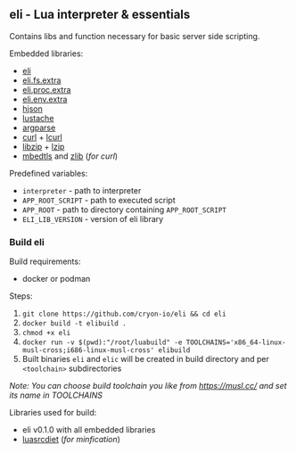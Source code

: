 ## eli - Lua interpreter & essentials 

Contains libs and function necessary for basic server side scripting.

Embedded libraries: 
- [eli](https://github.com/cryon-io/eli-lib)
- [eli.fs.extra](https://github.com/cryon-io/eli-fs-extra)
- [eli.proc.extra](https://github.com/cryon-io/eli-proc-extra)
- [eli.env.extra](https://github.com/cryon-io/eli-env-extra)
- [hjson ](https://github.com/cryi/hjson-lua)
- [lustache](https://github.com/Olivine-Labs/lustache)
- [argparse](https://github.com/mpeterv/argparse)
- [curl](https://github.com/curl/curl) + [lcurl](https://github.com/Lua-cURL/Lua-cURLv3)
- [libzip](https://github.com/nih-at/libzip) + [lzip](https://github.com/brimworks/lua-zip)
- [mbedtls](https://github.com/ARMmbed/mbedtls) and [zlib](https://github.com/madler/zlib) (*for curl*)

Predefined variables:
- `interpreter` - path to interpreter
- `APP_ROOT_SCRIPT` - path to executed script 
- `APP_ROOT` - path to directory containing `APP_ROOT_SCRIPT`
- `ELI_LIB_VERSION` - version of eli library

### Build eli

Build requirements:
- docker or podman

Steps:
1. `git clone https://github.com/cryon-io/eli && cd eli`
2. `docker build -t elibuild .`
3. `chmod +x eli`
4. `docker run -v $(pwd):"/root/luabuild" -e TOOLCHAINS='x86_64-linux-musl-cross;i686-linux-musl-cross' elibuild`
5. Built binaries `eli` and `elic` will be created in build directory and per `<toolchain>` subdirectories

*Note: You can choose build toolchain you like from https://musl.cc/ and set its name in TOOLCHAINS*

Libraries used for build: 

- eli v0.1.0 with all embedded libraries
- [luasrcdiet](https://github.com/jirutka/luasrcdiet) (*for minfication*)